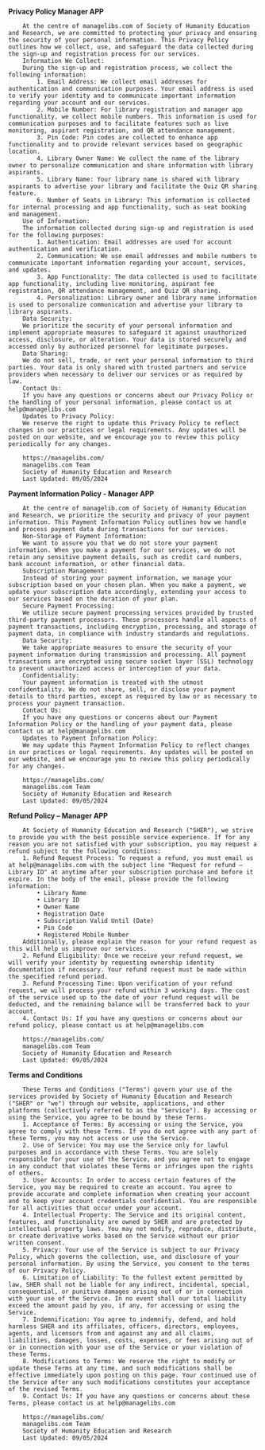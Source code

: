 **﻿Privacy Policy Manager APP**


        At the centre of managelibs.com of Society of Humanity Education and Research, we are committed to protecting your privacy and ensuring the security of your personal information. This Privacy Policy outlines how we collect, use, and safeguard the data collected during the sign-up and registration process for our services.
        Information We Collect:
        During the sign-up and registration process, we collect the following information:
            1. Email Address: We collect email addresses for authentication and communication purposes. Your email address is used to verify your identity and to communicate important information regarding your account and our services.
            2. Mobile Number: For library registration and manager app functionality, we collect mobile numbers. This information is used for communication purposes and to facilitate features such as live monitoring, aspirant registration, and QR attendance management.
            3. Pin Code: Pin codes are collected to enhance app functionality and to provide relevant services based on geographic location.
            4. Library Owner Name: We collect the name of the library owner to personalize communication and share information with library aspirants.
            5. Library Name: Your library name is shared with library aspirants to advertise your library and facilitate the Quiz QR sharing feature.
            6. Number of Seats in Library: This information is collected for internal processing and app functionality, such as seat booking and management.
        Use of Information:
        The information collected during sign-up and registration is used for the following purposes:
            1. Authentication: Email addresses are used for account authentication and verification.
            2. Communication: We use email addresses and mobile numbers to communicate important information regarding your account, services, and updates.
            3. App Functionality: The data collected is used to facilitate app functionality, including live monitoring, aspirant fee registration, QR attendance management, and Quiz QR sharing.
            4. Personalization: Library owner and library name information is used to personalize communication and advertise your library to library aspirants.
        Data Security:
        We prioritize the security of your personal information and implement appropriate measures to safeguard it against unauthorized access, disclosure, or alteration. Your data is stored securely and accessed only by authorized personnel for legitimate purposes.
        Data Sharing:
        We do not sell, trade, or rent your personal information to third parties. Your data is only shared with trusted partners and service providers when necessary to deliver our services or as required by law.
        Contact Us:
        If you have any questions or concerns about our Privacy Policy or the handling of your personal information, please contact us at help@managelibs.com 
        Updates to Privacy Policy:
        We reserve the right to update this Privacy Policy to reflect changes in our practices or legal requirements. Any updates will be posted on our website, and we encourage you to review this policy periodically for any changes.
        
        https://managelibs.com/ 
        managelibs.com Team
        Society of Humanity Education and Research
        Last Updated: 09/05/2024




**Payment Information Policy - Manager APP**

        
        At the centre of managelib.com of Society of Humanity Education and Research, we prioritize the security and privacy of your payment information. This Payment Information Policy outlines how we handle and process payment data during transactions for our services.
        Non-Storage of Payment Information:
        We want to assure you that we do not store your payment information. When you make a payment for our services, we do not retain any sensitive payment details, such as credit card numbers, bank account information, or other financial data.
        Subscription Management:
        Instead of storing your payment information, we manage your subscription based on your chosen plan. When you make a payment, we update your subscription date accordingly, extending your access to our services based on the duration of your plan.
        Secure Payment Processing:
        We utilize secure payment processing services provided by trusted third-party payment processors. These processors handle all aspects of payment transactions, including encryption, processing, and storage of payment data, in compliance with industry standards and regulations.
        Data Security:
        We take appropriate measures to ensure the security of your payment information during transmission and processing. All payment transactions are encrypted using secure socket layer (SSL) technology to prevent unauthorized access or interception of your data.
        Confidentiality:
        Your payment information is treated with the utmost confidentiality. We do not share, sell, or disclose your payment details to third parties, except as required by law or as necessary to process your payment transaction.
        Contact Us:
        If you have any questions or concerns about our Payment Information Policy or the handling of your payment data, please contact us at help@managelibs.com
        Updates to Payment Information Policy:
        We may update this Payment Information Policy to reflect changes in our practices or legal requirements. Any updates will be posted on our website, and we encourage you to review this policy periodically for any changes.
        
        https://managelibs.com/ 
        managelibs.com Team
        Society of Humanity Education and Research
        Last Updated: 09/05/2024
        





































**Refund Policy – Manager APP**

        
        At Society of Humanity Education and Research ("SHER"), we strive to provide you with the best possible service experience. If for any reason you are not satisfied with your subscription, you may request a refund subject to the following conditions:
        1. Refund Request Process: To request a refund, you must email us at help@managelibs.com with the subject line "Request for refund – Library ID" at anytime after your subscription purchase and before it expire. In the body of the email, please provide the following information:
            • Library Name
            • Library ID
            • Owner Name
            • Registration Date
            • Subscription Valid Until (Date)
            • Pin Code
            • Registered Mobile Number
        Additionally, please explain the reason for your refund request as this will help us improve our services.
        2. Refund Eligibility: Once we receive your refund request, we will verify your identity by requesting ownership identity documentation if necessary. Your refund request must be made within the specified refund period.
        3. Refund Processing Time: Upon verification of your refund request, we will process your refund within 3 working days. The cost of the service used up to the date of your refund request will be deducted, and the remaining balance will be transferred back to your account.
        4. Contact Us: If you have any questions or concerns about our refund policy, please contact us at help@managelibs.com
        
        https://managelibs.com/ 
        managelibs.com Team
        Society of Humanity Education and Research
        Last Updated: 09/05/2024


**Terms and Conditions**


        These Terms and Conditions ("Terms") govern your use of the services provided by Society of Humanity Education and Research ("SHER" or "we") through our website, applications, and other platforms (collectively referred to as the "Service"). By accessing or using the Service, you agree to be bound by these Terms.
        1. Acceptance of Terms: By accessing or using the Service, you agree to comply with these Terms. If you do not agree with any part of these Terms, you may not access or use the Service.
        2. Use of Service: You may use the Service only for lawful purposes and in accordance with these Terms. You are solely responsible for your use of the Service, and you agree not to engage in any conduct that violates these Terms or infringes upon the rights of others.
        3. User Accounts: In order to access certain features of the Service, you may be required to create an account. You agree to provide accurate and complete information when creating your account and to keep your account credentials confidential. You are responsible for all activities that occur under your account.
        4. Intellectual Property: The Service and its original content, features, and functionality are owned by SHER and are protected by intellectual property laws. You may not modify, reproduce, distribute, or create derivative works based on the Service without our prior written consent.
        5. Privacy: Your use of the Service is subject to our Privacy Policy, which governs the collection, use, and disclosure of your personal information. By using the Service, you consent to the terms of our Privacy Policy.
        6. Limitation of Liability: To the fullest extent permitted by law, SHER shall not be liable for any indirect, incidental, special, consequential, or punitive damages arising out of or in connection with your use of the Service. In no event shall our total liability exceed the amount paid by you, if any, for accessing or using the Service.
        7. Indemnification: You agree to indemnify, defend, and hold harmless SHER and its affiliates, officers, directors, employees, agents, and licensors from and against any and all claims, liabilities, damages, losses, costs, expenses, or fees arising out of or in connection with your use of the Service or your violation of these Terms.
        8. Modifications to Terms: We reserve the right to modify or update these Terms at any time, and such modifications shall be effective immediately upon posting on this page. Your continued use of the Service after any such modifications constitutes your acceptance of the revised Terms.
        9. Contact Us: If you have any questions or concerns about these Terms, please contact us at help@managelibs.com 
        
        https://managelibs.com/ 
        managelibs.com Team
        Society of Humanity Education and Research
        Last Updated: 09/05/2024
